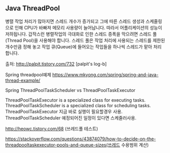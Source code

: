 ## Java ThreadPool
병렬 작업 처리가 많아지면 스레드 개수가 증가되고 그에 따른 스레드 생성과 스케줄링으로 인해 CPU가 바빠져 메모리 사용량이 늘어납니다. 따라서 어플리케이션의 성능이 저하됩니다. 갑작스런 병렬작업의 극대화로 인한 스레드 증폭을 막으려면 스레드 풀(Thread Pool)을 사용해야 합니다. 스레드 풀은 작업 처리에 사용되는 스레드를 제한된 개수만큼 정해 놓고 작업 큐(Queue)에 들어오는 작업들을 하나씩 스레드가 맡아 처리합니다.




출처: http://palpit.tistory.com/732 [palpit's log-b]




Spring threadpool예제
https://www.mkyong.com/spring/spring-and-java-thread-example/




Spring ThreadPoolTaskScheduler vs ThreadPoolTaskExecutor



ThreadPoolTaskExecutor is a specialized class for executing tasks.
ThreadPoolTaskScheduler is a specialized class for scheduling tasks.
ThreadPoolTaskExecutor 지금 바로 실행이 필요할경우 사용.
ThreadPoolTaskScheduler 예정되어진 일정이 있다면 스케줄러사용.







http://heowc.tistory.com/68 (쓰레드풀 테스트)



https://stackoverflow.com/questions/43874079/how-to-decide-on-the-threadpooltaskexecutor-pools-and-queue-sizes(쓰레드 수용범위 계산)
